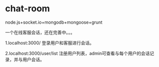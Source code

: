 chat-room
=========

node.js+socket.io+mongodb+mongoose+grunt

一个在线客服会话，还在完善中。。。

1.localhost:3000/ 
登录用户和客服进行会话。

2.localhost:3000/user/list
注册用户列表，admin可查看与每个用户的会话记录，并与用户会话。
